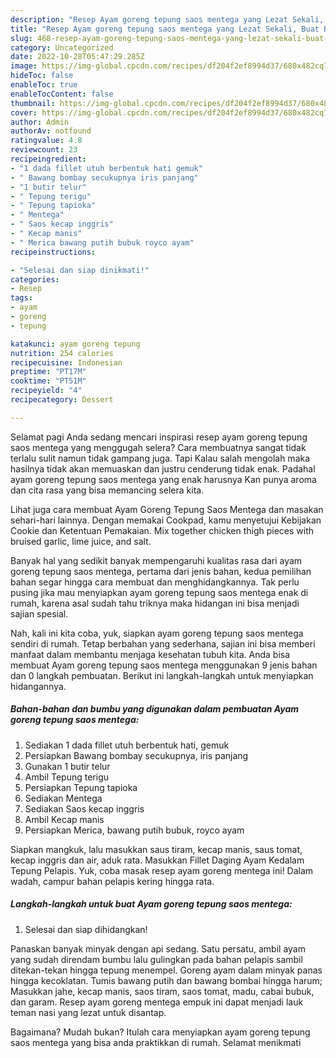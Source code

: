 ```yaml
---
description: "Resep Ayam goreng tepung saos mentega yang Lezat Sekali, Buat Buka Puasa}"
title: "Resep Ayam goreng tepung saos mentega yang Lezat Sekali, Buat Buka Puasa}"
slug: 468-resep-ayam-goreng-tepung-saos-mentega-yang-lezat-sekali-buat-buka-puasa
category: Uncategorized
date: 2022-10-28T05:47:29.285Z
image: https://img-global.cpcdn.com/recipes/df204f2ef8994d37/680x482cq70/ayam-goreng-tepung-saos-mentega-foto-resep-utama.jpg
hideToc: false
enableToc: true
enableTocContent: false
thumbnail: https://img-global.cpcdn.com/recipes/df204f2ef8994d37/680x482cq70/ayam-goreng-tepung-saos-mentega-foto-resep-utama.jpg
cover: https://img-global.cpcdn.com/recipes/df204f2ef8994d37/680x482cq70/ayam-goreng-tepung-saos-mentega-foto-resep-utama.jpg
author: Admin
authorAv: notfound
ratingvalue: 4.8
reviewcount: 23
recipeingredient:
- "1 dada fillet utuh berbentuk hati gemuk"
- " Bawang bombay secukupnya iris panjang"
- "1 butir telur"
- " Tepung terigu"
- " Tepung tapioka"
- " Mentega"
- " Saos kecap inggris"
- " Kecap manis"
- " Merica bawang putih bubuk royco ayam"
recipeinstructions:

- "Selesai dan siap dinikmati!"
categories:
- Resep
tags:
- ayam
- goreng
- tepung

katakunci: ayam goreng tepung 
nutrition: 254 calories
recipecuisine: Indonesian
preptime: "PT17M"
cooktime: "PT51M"
recipeyield: "4"
recipecategory: Dessert

---
```



Selamat pagi Anda sedang mencari inspirasi resep ayam goreng tepung saos mentega yang menggugah selera? Cara membuatnya sangat tidak terlalu sulit namun tidak gampang juga. Tapi Kalau salah mengolah maka hasilnya tidak akan memuaskan dan justru cenderung tidak enak. Padahal ayam goreng tepung saos mentega yang enak harusnya Kan punya aroma dan cita rasa yang bisa memancing selera kita.


Lihat juga cara membuat Ayam Goreng Tepung Saos Mentega dan masakan sehari-hari lainnya. Dengan memakai Cookpad, kamu menyetujui Kebijakan Cookie dan Ketentuan Pemakaian. Mix together chicken thigh pieces with bruised garlic, lime juice, and salt.

Banyak hal yang sedikit banyak mempengaruhi kualitas rasa dari ayam goreng tepung saos mentega, pertama dari jenis bahan, kedua pemilihan bahan segar hingga cara membuat dan menghidangkannya. Tak perlu pusing jika mau menyiapkan ayam goreng tepung saos mentega enak di rumah, karena asal sudah tahu triknya maka hidangan ini bisa menjadi sajian spesial.


Nah, kali ini kita coba, yuk, siapkan ayam goreng tepung saos mentega sendiri di rumah. Tetap berbahan yang sederhana, sajian ini bisa memberi manfaat dalam membantu menjaga kesehatan tubuh kita. Anda bisa membuat Ayam goreng tepung saos mentega menggunakan 9 jenis bahan dan 0 langkah pembuatan. Berikut ini langkah-langkah untuk menyiapkan hidangannya.

<!--inarticleads1-->

##### Bahan-bahan dan bumbu yang digunakan dalam pembuatan Ayam goreng tepung saos mentega:

1. Sediakan 1 dada fillet utuh berbentuk hati, gemuk
1. Persiapkan  Bawang bombay secukupnya, iris panjang
1. Gunakan 1 butir telur
1. Ambil  Tepung terigu
1. Persiapkan  Tepung tapioka
1. Sediakan  Mentega
1. Sediakan  Saos kecap inggris
1. Ambil  Kecap manis
1. Persiapkan  Merica, bawang putih bubuk, royco ayam


Siapkan mangkuk, lalu masukkan saus tiram, kecap manis, saus tomat, kecap inggris dan air, aduk rata. Masukkan Fillet Daging Ayam Kedalam Tepung Pelapis. Yuk, coba masak resep ayam goreng mentega ini! Dalam wadah, campur bahan pelapis kering hingga rata. 

<!--inarticleads2-->

##### Langkah-langkah untuk buat Ayam goreng tepung saos mentega:


1. Selesai dan siap dihidangkan!

Panaskan banyak minyak dengan api sedang. Satu persatu, ambil ayam yang sudah direndam bumbu lalu gulingkan pada bahan pelapis sambil ditekan-tekan hingga tepung menempel. Goreng ayam dalam minyak panas hingga kecoklatan. Tumis bawang putih dan bawang bombai hingga harum; Masukkan jahe, kecap manis, saos tiram, saos tomat, madu, cabai bubuk, dan garam. Resep ayam goreng mentega empuk ini dapat menjadi lauk teman nasi yang lezat untuk disantap. 

Bagaimana? Mudah bukan? Itulah cara menyiapkan ayam goreng tepung saos mentega yang bisa anda praktikkan di rumah. Selamat menikmati

